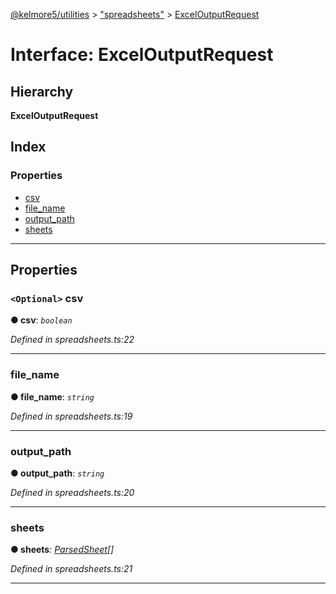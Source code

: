 [@kelmore5/utilities](../README.md) > ["spreadsheets"](../modules/_spreadsheets_.md) > [ExcelOutputRequest](../interfaces/_spreadsheets_.exceloutputrequest.md)

# Interface: ExcelOutputRequest

## Hierarchy

**ExcelOutputRequest**

## Index

### Properties

* [csv](_spreadsheets_.exceloutputrequest.md#csv)
* [file_name](_spreadsheets_.exceloutputrequest.md#file_name)
* [output_path](_spreadsheets_.exceloutputrequest.md#output_path)
* [sheets](_spreadsheets_.exceloutputrequest.md#sheets)

---

## Properties

<a id="csv"></a>

### `<Optional>` csv

**● csv**: *`boolean`*

*Defined in spreadsheets.ts:22*

___
<a id="file_name"></a>

###  file_name

**● file_name**: *`string`*

*Defined in spreadsheets.ts:19*

___
<a id="output_path"></a>

###  output_path

**● output_path**: *`string`*

*Defined in spreadsheets.ts:20*

___
<a id="sheets"></a>

###  sheets

**● sheets**: *[ParsedSheet](_spreadsheets_.parsedsheet.md)[]*

*Defined in spreadsheets.ts:21*

___


